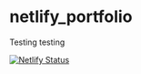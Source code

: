 # netlify_portfolio
Testing testing

[![Netlify Status](https://api.netlify.com/api/v1/badges/d6a6c6f5-31fb-4027-8c1c-32ad1ae348b8/deploy-status)](https://app.netlify.com/sites/flamboyant-rosalind-5bdf3d/deploys)
